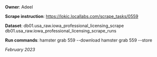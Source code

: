 **Owner**: Adeel
 
**Scrape instruction**: https://lokic.locallabs.com/scrape_tasks/0559

**Dataset**:  db01.usa_raw.iowa_professional_licensing_scrape
              db01.usa_raw.iowa_professional_licensing_scrape_runs

**Run commands**: hamster grab 559 --download
                  hamster grab 559 --store

_February 2023_
